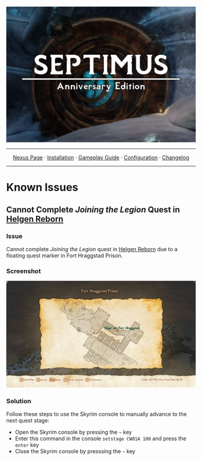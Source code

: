 <a href="https://www.youtube.com/watch?v=70DZ5UV1Bdo"><img src="images/banner.webp" target="_blank"></a>

---

<p align="center">
  <a href="https://www.nexusmods.com/skyrimspecialedition/mods/58229">Nexus Page</a> ·
  <a href="README.md">Installation</a> ·
  <a href="GAMEPLAY.md">Gameplay Guide</a> ·
  <a href="CONFIGURATION.md">Configuration</a> ·
  <a href="CHANGELOG.md">Changelog</a>
</p>

---

# Known Issues

## Cannot Complete _Joining the Legion_ Quest in [Helgen Reborn](https://www.nexusmods.com/skyrimspecialedition/mods/5673)

### Issue

Cannot complete _Joining the Legion_ quest in [Helgen Reborn](https://www.nexusmods.com/skyrimspecialedition/mods/5673) due to a floating quest marker in Fort Hraggstad Prison.

### Screenshot

<img src="images/issue-0001-screenshot-a.jpg"/>

### Solution

Follow these steps to use the Skyrim console to manually advance to the next quest stage:

- Open the Skyrim console by pressing the <code>~</code> key
- Enter this command in the console <code>setstage CW01A 100</code> and press the <code>enter</code> key
- Close the Skyrim console by presssing the <code>~</code> key
